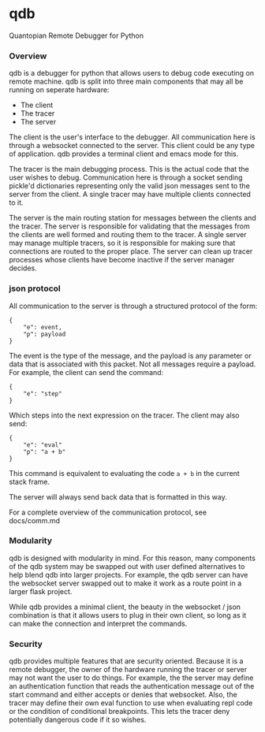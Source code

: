 # qdb #

Quantopian Remote Debugger for Python


### Overview ###

qdb is a debugger for python that allows users to debug code executing
on remote machine. qdb is split into three main components that may all be
running on seperate hardware:

- The client
- The tracer
- The server

The client is the user's interface to the debugger. All communication here is
through a websocket connected to the server. This client could be any type
of application. qdb provides a terminal client and emacs mode for this.


The tracer is the main debugging process. This is the actual code that the user
wishes to debug. Communication here is through a socket sending pickle'd
dictionaries representing only the valid json messages sent to the server from
the client. A single tracer may have multiple clients connected to it.


The server is the main routing station for messages between the clients and the
tracer. The server is responsible for validating that the messages from the
clients are well formed and routing them to the tracer. A single server may
manage multiple tracers, so it is responsible for making sure that connections
are routed to the proper place. The server can clean up tracer processes whose
clients have become inactive if the server manager decides.



### json protocol ###

All communication to the server is through a structured protocol of the form:

    {
        "e": event,
        "p": payload
    }

The event is the type of the message, and the payload is any parameter or data
that is associated with this packet. Not all messages require a payload.
For example, the client can send the command:

    {
        "e": "step"
    }

Which steps into the next expression on the tracer. The client may also send:

    {
        "e": "eval"
        "p": "a + b"
    }

This command is equivalent to evaluating the code `a + b` in the current stack
frame.

The server will always send back data that is formatted in this way.

For a complete overview of the communication protocol, see docs/comm.md


### Modularity ###

qdb is designed with modularity in mind. For this reason, many components of the
qdb system may be swapped out with user defined alternatives to help blend qdb
into larger projects. For example, the qdb server can have the websocket server
swapped out to make it work as a route point in a larger flask project.

While qdb provides a minimal client, the beauty in the websocket / json
combination is that it allows users to plug in their own client, so long as
it can make the connection and interpret the commands.



### Security ###

qdb provides multiple features that are security oriented. Because it is a
remote debugger, the owner of the hardware running the tracer or server may
not want the user to do things. For example, the the server may define an
authentication function that reads the authentication message out of the
start command and either accepts or denies that websocket. Also, the tracer
may define their own eval function to use when evaluating repl code or the
condition of conditional breakpoints. This lets the tracer deny potentially
dangerous code if it so wishes.
